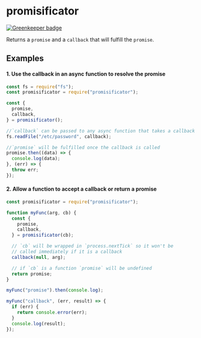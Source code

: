 # promisificator

[![Greenkeeper badge](https://badges.greenkeeper.io/UziTech/promisificator.svg)](https://greenkeeper.io/)

Returns a `promise` and a `callback` that will fulfill the `promise`.

## Examples

#### 1. Use the callback in an async function to resolve the promise

```javascript
const fs = require("fs");
const promisificator = require("promisificator");

const {
  promise,
  callback,
} = promisificator();

//`callback` can be passed to any async function that takes a callback
fs.readFile("/etc/password", callback);

//`promise` will be fulfilled once the callback is called
promise.then((data) => {
  console.log(data);
}, (err) => {
  throw err;
});
```

#### 2. Allow a function to accept a callback or return a promise

```javascript
const promisificator = require("promisificator");

function myFunc(arg, cb) {
  const {
    promise,
    callback,
  } = promisificator(cb);

  // `cb` will be wrapped in `process.nextTick` so it won't be
  // called immediately if it is a callback
  callback(null, arg);

  // if `cb` is a function `promise` will be undefined
  return promise;
}

myFunc("promise").then(console.log);

myFunc("callback", (err, result) => {
  if (err) {
    return console.error(err);
  }
  console.log(result);
});
```
